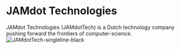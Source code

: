 # JAMdot Technologies
JAMdot Technologies (JAMdotTech) is a Dutch technology company pushing forward the frontiers of computer-science.
![JAMdotTech-singleline-black](https://github.com/JAMdotTech/.github/assets/14069142/9dd4a7c9-62a9-499d-b73d-e6ae037107f0)
